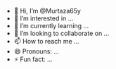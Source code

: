 - 👋 Hi, I’m @Murtaza65y
- 👀 I’m interested in ...
- 🌱 I’m currently learning ...
- 💞️ I’m looking to collaborate on ...
- 📫 How to reach me ...
- 😄 Pronouns: ...
- ⚡ Fun fact: ...

<!---
Murtaza65y/Murtaza65y is a ✨ special ✨ repository because its `README.md` (this file) appears on your GitHub profile.
You can click the Preview link to take a look at your changes.
--->
